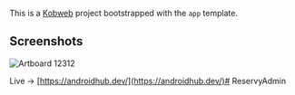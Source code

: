 This is a [Kobweb](https://github.com/varabyte/kobweb) project bootstrapped with the `app` template.

## Screenshots

![Artboard 12312](https://github.com/cnrture/AndroidHub/assets/29903779/35b30b09-35f8-4eda-85b3-363261b7180f)

Live -> [https://androidhub.dev/](https://androidhub.dev/)# ReservyAdmin

